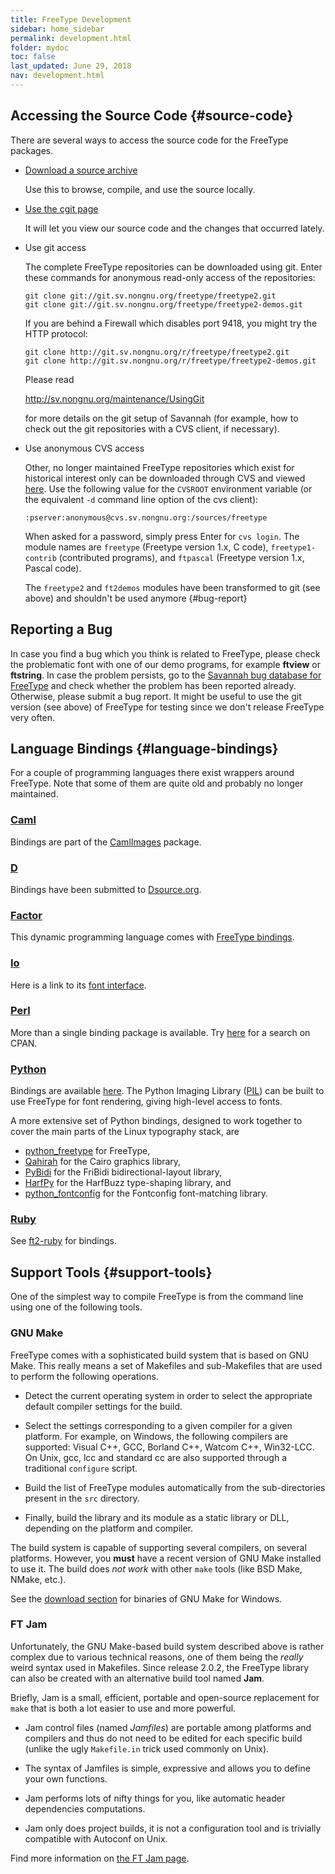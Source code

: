 ```yaml
---
title: FreeType Development
sidebar: home_sidebar
permalink: development.html
folder: mydoc
toc: false
last_updated: June 29, 2018
nav: development.html
---
```


## Accessing the Source Code {#source-code}

There are several ways to access the source code for the FreeType
packages.

-   [Download a source archive](download.html)

    Use this to browse, compile, and use the source locally.

-   [Use the cgit page](http://git.savannah.gnu.org/cgit/freetype/)

    It will let you view our source code and the changes that occurred
    lately.

-   Use git access

    The complete FreeType repositories can be downloaded using git.
    Enter these commands for anonymous read-only access of the
    repositories:

    `git clone git://git.sv.nongnu.org/freetype/freetype2.git`  
    `git clone git://git.sv.nongnu.org/freetype/freetype2-demos.git`

    If you are behind a Firewall which disables port 9418, you might try
    the HTTP protocol:

    `git clone http://git.sv.nongnu.org/r/freetype/freetype2.git`  
    `git clone http://git.sv.nongnu.org/r/freetype/freetype2-demos.git`

    Please read

    <http://sv.nongnu.org/maintenance/UsingGit>

    for more details on the git setup of Savannah (for example, how to
    check out the git repositories with a CVS client, if necessary).

-   Use anonymous CVS access

    Other, no longer maintained FreeType repositories which exist for
    historical interest only can be downloaded through CVS and viewed
    [here](http://cvs.savannah.gnu.org/viewvc/?root=freetype). Use the
    following value for the `CVSROOT` environment variable (or the
    equivalent `-d` command line option of the cvs client):

    `:pserver:anonymous@cvs.sv.nongnu.org:/sources/freetype`

    When asked for a password, simply press Enter for `cvs login`. The
    module names are `freetype` (Freetype version 1.x, C code),
    `freetype1-contrib` (contributed programs), and `ftpascal` (Freetype
    version 1.x, Pascal code).

    The `freetype2` and `ft2demos` modules have been transformed to git
    (see above) and shouldn\'t be used anymore {#bug-report}

## Reporting a Bug

In case you find a bug which you think is related to FreeType, please
check the problematic font with one of our demo programs, for example
**ftview** or **ftstring**. In case the problem persists, go to the
[Savannah bug database for
FreeType](https://savannah.nongnu.org/bugs/?group=freetype) and check
whether the problem has been reported already. Otherwise, please submit
a bug report. It might be useful to use the git version (see above) of
FreeType for testing since we don\'t release FreeType very often.

## Language Bindings {#language-bindings}

For a couple of programming languages there exist wrappers around
FreeType. Note that some of them are quite old and probably no longer
maintained.

### [Caml](http://caml.inria.fr/)

Bindings are part of the
[CamlImages](http://cristal.inria.fr/camlimages/eng.html) package.

### [D](http://dlang.org)

Bindings have been submitted to
[Dsource.org](http://svn.dsource.org/projects/bindings/trunk/freetype/).

### [Factor](http://factorcode.org/)

This dynamic programming language comes with [FreeType
bindings](http://docs.factorcode.org/content/vocab-freetype.html).

### [Io](http://iolanguage.org/)

Here is a link to its [font
interface](http://iolanguage.org/scm/io/docs/reference/index.html#/Graphics/Font/Font).

### [Perl](http://www.perl.org)

More than a single binding package is available. Try
[here](http://search.cpan.org/search?m=all&q=freetype&s=1) for a search
on CPAN.

### [Python](https://www.python.org)

Bindings are available [here](https://github.com/rougier/freetype-py/).
The Python Imaging Library
([PIL](http://www.pythonware.com/products/pil/)) can be built to use
FreeType for font rendering, giving high-level access to fonts.

A more extensive set of Python bindings, designed to work together to
cover the main parts of the Linux typography stack, are

-   [python\_freetype](https://github.com/ldo/python_freetype) for
    FreeType,
-   [Qahirah](https://github.com/ldo/qahirah) for the Cairo graphics
    library,
-   [PyBidi](https://github.com/ldo/pybidi) for the FriBidi
    bidirectional-layout library,
-   [HarfPy](https://github.com/ldo/harfpy) for the HarfBuzz
    type-shaping library, and
-   [python\_fontconfig](https://github.com/ldo/python_fontconfig) for
    the Fontconfig font-matching library.

### [Ruby](https://www.ruby-lang.org)

See [ft2-ruby](https://rubygems.org/gems/ft2-ruby) for bindings.

## Support Tools {#support-tools}

One of the simplest way to compile FreeType is from the command line
using one of the following tools.

### GNU Make

FreeType comes with a sophisticated build system that is based on GNU
Make. This really means a set of Makefiles and sub-Makefiles that are
used to perform the following operations.

-   Detect the current operating system in order to select the
    appropriate default compiler settings for the build.

-   Select the settings corresponding to a given compiler for a given
    platform. For example, on Windows, the following compilers are
    supported: Visual C++, GCC, Borland C++, Watcom C++, Win32-LCC. On
    Unix, gcc, lcc and standard cc are also supported through a
    traditional `configure` script.

-   Build the list of FreeType modules automatically from the
    sub-directories present in the `src` directory.

-   Finally, build the library and its module as a static library or
    DLL, depending on the platform and compiler.

The build system is capable of supporting several compilers, on several
platforms. However, you **must** have a recent version of GNU Make
installed to use it. The build does *not work* with other `make` tools
(like BSD Make, NMake, etc.).

See the [download section](download.html) for binaries of GNU Make for
Windows.

### FT Jam

Unfortunately, the GNU Make-based build system described above is rather
complex due to various technical reasons, one of them being the *really*
weird syntax used in Makefiles. Since release 2.0.2, the FreeType
library can also be created with an alternative build tool named
**Jam**.

Briefly, Jam is a small, efficient, portable and open-source replacement
for `make` that is both a lot easier to use and more powerful.

-   Jam control files (named *Jamfiles*) are portable among platforms
    and compilers and thus do not need to be edited for each specific
    build (unlike the ugly `Makefile.in` trick used commonly on Unix).

-   The syntax of Jamfiles is simple, expressive and allows you to
    define your own functions.

-   Jam performs lots of nifty things for you, like automatic header
    dependencies computations.

-   Jam only does project builds, it is not a configuration tool and is
    trivially compatible with Autoconf on Unix.

Find more information on [the FT Jam page](jam/index.html).
